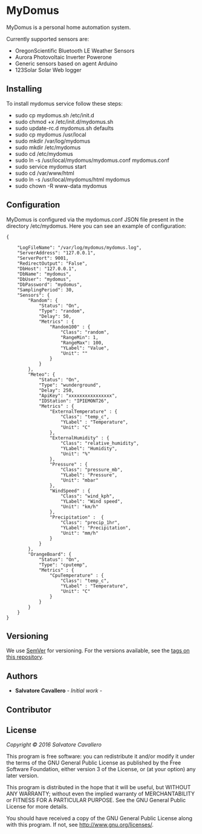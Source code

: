 # MyDomus

MyDomus is a personal home automation system. 

Currently supported sensors are:

* OregonScientific Bluetooth LE Weather Sensors
* Aurora Photovoltaic Inverter Powerone
* Generic sensors based on agent Arduino
* 123Solar Solar Web logger


## Installing

To install mydomus service follow these steps:


* sudo cp mydomus.sh /etc/init.d
* sudo chmod +x /etc/init.d/mydomus.sh
* sudo update-rc.d mydomus.sh defaults
* sudo cp mydomus /usr/local
* sudo mkdir /var/log/mydomus
* sudo mkdir /etc/mydomus
* sudo cd /etc/mydomus
* sudo ln -s /usr/local/mydomus/mydomus.conf mydomus.conf
* sudo service mydomus start
* sudo cd /var/www/html
* sudo ln -s /usr/local/mydomus/html mydomus
* sudo chown -R www-data mydomus

## Configuration

MyDomus is configured via the mydomus.conf JSON file present in the directory /etc/mydomus. Here you can see an example of 
configuration:

```
{

    "LogFileName": "/var/log/mydomus/mydomus.log",
    "ServerAddress": "127.0.0.1",
    "ServerPort": 9001,
    "RedirectOutput": "False",
    "DbHost": "127.0.0.1",
    "DbName": "mydomus",
    "DbUser": "mydomus",
    "DbPassword": "mydomus",
    "SamplingPeriod": 30,
    "Sensors": {
        "Random": {
            "Status": "On",
            "Type": "random",
            "Delay": 50,
            "Metrics" : {
                "Random100" : {
                    "Class": "random",
                    "RangeMin": 1,
                    "RangeMax": 100,
                    "YLabel": "Value",
                    "Unit": ""
                }
            }
        },
        "Meteo": {
            "Status": "On",
            "Type": "wunderground",
            "Delay": 250,
            "ApiKey": "xxxxxxxxxxxxxxxx",
            "IDStation": "IPIEMONT26",
            "Metrics" : {
                "ExternalTemperature" : {
                    "Class": "temp_c",
                    "YLabel" : "Temperature",
                    "Unit": "C"
                },
                "ExternalHumidity" : {
                    "Class": "relative_humidity",
                    "YLabel": "Humidity",
                    "Unit": "%"
                },
                "Pressure" : {
                    "Class": "pressure_mb",
                    "YLabel": "Pressure",
                    "Unit": "mbar"
                },
                "WindSpeed" : {
                    "Class": "wind_kph",
                    "YLabel": "Wind speed",
                    "Unit": "km/h"
                },
                "Precipitation" :  {
                    "Class": "precip_1hr",
                    "YLabel": "Precipitation",
                    "Unit": "mm/h"
                }
            }
        },
        "OrangeBoard": {
            "Status": "On",
            "Type": "cputemp",
            "Metrics" : {
                "CpuTemperature" : {
                    "Class": "temp_c",
                    "YLabel" : "Temperature",
                    "Unit": "C"
                }
            }
        }
    }
}
```


## Versioning

We use [SemVer](http://semver.org/) for versioning. For the versions available, see the [tags on this repository](https://github.com/scavallero/mydomus/tags). 

## Authors

* **Salvatore Cavallero** - *Initial work* - 

## Contributor

## License

_Copyright © 2016 Salvatore Cavallero_

This program is free software: you can redistribute it and/or modify
it under the terms of the GNU General Public License as published by
the Free Software Foundation, either version 3 of the License, or
(at your option) any later version.

This program is distributed in the hope that it will be useful,
but WITHOUT ANY WARRANTY; without even the implied warranty of
MERCHANTABILITY or FITNESS FOR A PARTICULAR PURPOSE.  See the
GNU General Public License for more details.

You should have received a copy of the GNU General Public License
along with this program.  If not, see <http://www.gnu.org/licenses/>.


